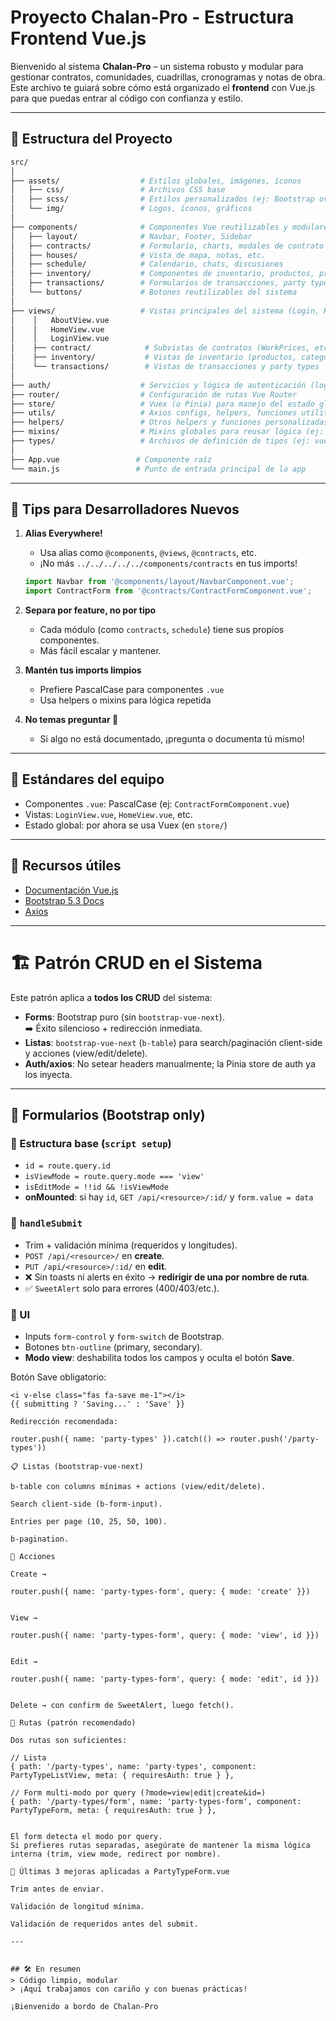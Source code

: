 # Proyecto Chalan-Pro - Estructura Frontend Vue.js

Bienvenido al sistema **Chalan-Pro** – un sistema robusto y modular para gestionar contratos, comunidades, cuadrillas, cronogramas y notas de obra. Este archivo te guiará sobre cómo está organizado el **frontend** con Vue.js para que puedas entrar al código con confianza y estilo. 

---

## 📁 Estructura del Proyecto

```bash
src/
│
├── assets/                  # Estilos globales, imágenes, íconos
│   ├── css/                 # Archivos CSS base
│   ├── scss/                # Estilos personalizados (ej: Bootstrap override)
│   └── img/                 # Logos, íconos, gráficos
│
├── components/              # Componentes Vue reutilizables y modulares
│   ├── layout/              # Navbar, Footer, Sidebar
│   ├── contracts/           # Formulario, charts, modales de contrato
│   ├── houses/              # Vista de mapa, notas, etc.
│   ├── schedule/            # Calendario, chats, discusiones
│   ├── inventory/           # Componentes de inventario, productos, precios
│   ├── transactions/        # Formularios de transacciones, party types, document types
│   └── buttons/             # Botones reutilizables del sistema
│
├── views/                   # Vistas principales del sistema (Login, Home, etc.)
│    │   AboutView.vue
│    │   HomeView.vue
│    │   LoginView.vue
│    ├── contract/            # Subvistas de contratos (WorkPrices, etc.)
│    ├── inventory/           # Vistas de inventario (productos, categorías, etc.)
│    └── transactions/        # Vistas de transacciones y party types
│
├── auth/                    # Servicios y lógica de autenticación (login, tokens)
├── router/                  # Configuración de rutas Vue Router
├── store/                   # Vuex (o Pinia) para manejo del estado global
├── utils/                   # Axios configs, helpers, funciones utilitarias
├── helpers/                 # Otros helpers y funciones personalizadas
├── mixins/                  # Mixins globales para reusar lógica (ej: authMixin)
├── types/                   # Archivos de definición de tipos (ej: vue-select.d.ts)
│
├── App.vue                 # Componente raíz
└── main.js                 # Punto de entrada principal de la app
```

---

## 🚀 Tips para Desarrolladores Nuevos

1. **Alias Everywhere!**
   - Usa alias como `@components`, `@views`, `@contracts`, etc.
   - ¡No más `../../../../../components/contracts` en tus imports!

   ```js
   import Navbar from '@components/layout/NavbarComponent.vue';
   import ContractForm from '@contracts/ContractFormComponent.vue';
   ```

2. **Separa por feature, no por tipo**
   - Cada módulo (como `contracts`, `schedule`) tiene sus propios componentes.
   - Más fácil escalar y mantener.

3. **Mantén tus imports limpios**
   - Prefiere PascalCase para componentes `.vue`
   - Usa helpers o mixins para lógica repetida

4. **No temas preguntar 🧠**
   - Si algo no está documentado, ¡pregunta o documenta tú mismo!

---

## 💬 Estándares del equipo

- Componentes `.vue`: PascalCase (ej: `ContractFormComponent.vue`)
- Vistas: `LoginView.vue`, `HomeView.vue`, etc.
- Estado global: por ahora se usa Vuex (en `store/`)

---

## 🧩 Recursos útiles

- [Documentación Vue.js](https://vuejs.org/guide/introduction.html)
- [Bootstrap 5.3 Docs](https://getbootstrap.com/docs/5.3/getting-started/introduction/)
- [Axios](https://axios-http.com/)

---

# 🏗️ Patrón CRUD en el Sistema

Este patrón aplica a **todos los CRUD** del sistema:

- **Forms**: Bootstrap puro (sin `bootstrap-vue-next`).  
  ➡️ Éxito silencioso + redirección inmediata.  
- **Listas**: `bootstrap-vue-next` (`b-table`) para search/paginación client-side y acciones (view/edit/delete).  
- **Auth/axios**: No setear headers manualmente; la Pinia store de auth ya los inyecta.

---

## 📄 Formularios (Bootstrap only)

### 🔹 Estructura base (`script setup`)
- `id = route.query.id`
- `isViewMode = route.query.mode === 'view'`
- `isEditMode = !!id && !isViewMode`
- **onMounted**: si hay `id`, `GET /api/<resource>/:id/` y `form.value = data`

### 🔹 `handleSubmit`
- Trim + validación mínima (requeridos y longitudes).
- `POST /api/<resource>/` en **create**.
- `PUT /api/<resource>/:id/` en **edit**.
- ❌ Sin toasts ni alerts en éxito → **redirigir de una por nombre de ruta**.
- ✅ `SweetAlert` solo para errores (400/403/etc.).

### 🔹 UI
- Inputs `form-control` y `form-switch` de Bootstrap.
- Botones `btn-outline` (primary, secondary).
- **Modo view**: deshabilita todos los campos y oculta el botón **Save**.

Botón Save obligatorio:
```vue
<i v-else class="fas fa-save me-1"></i>
{{ submitting ? 'Saving...' : 'Save' }}

Redirección recomendada:

router.push({ name: 'party-types' }).catch(() => router.push('/party-types'))

📋 Listas (bootstrap-vue-next)

b-table con columns mínimas + actions (view/edit/delete).

Search client-side (b-form-input).

Entries per page (10, 25, 50, 100).

b-pagination.

🔹 Acciones

Create →

router.push({ name: 'party-types-form', query: { mode: 'create' }})


View →

router.push({ name: 'party-types-form', query: { mode: 'view', id }})


Edit →

router.push({ name: 'party-types-form', query: { mode: 'edit', id }})


Delete → con confirm de SweetAlert, luego fetch().

🧭 Rutas (patrón recomendado)

Dos rutas son suficientes:

// Lista
{ path: '/party-types', name: 'party-types', component: PartyTypeListView, meta: { requiresAuth: true } },

// Form multi-modo por query (?mode=view|edit|create&id=)
{ path: '/party-types/form', name: 'party-types-form', component: PartyTypeForm, meta: { requiresAuth: true } },


El form detecta el modo por query.
Si prefieres rutas separadas, asegúrate de mantener la misma lógica interna (trim, view mode, redirect por nombre).

🧩 Últimas 3 mejoras aplicadas a PartyTypeForm.vue

Trim antes de enviar.

Validación de longitud mínima.

Validación de requeridos antes del submit.

---


## 🛠️ En resumen
> Código limpio, modular
> ¡Aquí trabajamos con cariño y con buenas prácticas! 

¡Bienvenido a bordo de Chalan-Pro
